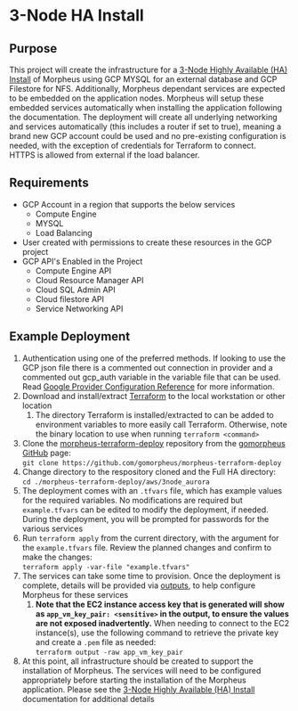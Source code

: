 # 3-Node HA Install

## Purpose

This project will create the infrastructure for a [3-Node Highly Available (HA) Install](https://docs.morpheusdata.com/en/latest/getting_started/installation/3_node_ha/3_node_ha.html) of Morpheus using GCP MYSQL for an external database and GCP Filestore for NFS.  Additionally, Morpheus dependant services are expected to be embedded on the application nodes.  Morpheus will setup these embedded services automatically when installing the application following the documentation.
The deployment will create all underlying networking and services automatically (this includes a router if set to true), meaning a brand new GCP account could be used and no pre-existing configuration is needed, with the exception of credentials for Terraform to connect.  
HTTPS is allowed from external if the load balancer. 

## Requirements

- GCP Account in a region that supports the below services   
  - Compute Engine
  - MYSQL
  - Load Balancing
- User created with permissions to create these resources in the GCP project
- GCP API's Enabled in the Project
  - Compute Engine API
  - Cloud Resource Manager API
  - Cloud SQL Admin API
  - Cloud filestore API
  - Service Networking API


## Example Deployment

1. Authentication using one of the preferred methods. If looking to use the GCP json file there is a commented out connection in provider and a commented out gcp_auth variable in the variable file that can be used. Read [Google Provider Configuration Reference](https://registry.terraform.io/providers/hashicorp/google/latest/docs/guides/provider_reference) for more information.
2. Download and install/extract [Terraform](https://www.terraform.io/downloads) to the local workstation or other location
   1. The directory Terraform is installed/extracted to can be added to environment variables to more easily call Terraform.  Otherwise, note the binary location to use when running `terraform <command>`
3. Clone the [morpheus-terraform-deploy](https://github.com/gomorpheus/morpheus-terraform-deploy) repository from the [gomorpheus GitHub](https://github.com/gomorpheus) page:  
`git clone https://github.com/gomorpheus/morpheus-terraform-deploy`
3. Change directory to the respository cloned and the Full HA directory:  
`cd ./morpheus-terraform-deploy/aws/3node_aurora`
1. The deployment comes with an `.tfvars` file, which has example values for the required variables.  No modifications are required but `example.tfvars` can be edited to modify the deployment, if needed.  During the deployment, you will be prompted for passwords for the various services
2. Run `terraform apply` from the current directory, with the argument for the `example.tfvars` file.  Review the planned changes and confirm to make the changes:  
`terraform apply -var-file "example.tfvars"`
6. The services can take some time to provision.  Once the deployment is complete, details will be provided via [outputs](https://www.terraform.io/language/values/outputs), to help configure Morpheus for these services
   1. **Note that the EC2 instance access key that is generated will show as `app_vm_key_pair: <sensitive>` in the output, to ensure the values are not exposed inadvertently.**  When needing to connect to the EC2 instance(s), use the following command to retrieve the private key and create a `.pem` file as needed:  
   `terraform output -raw app_vm_key_pair`
7. At this point, all infrastructure should be created to support the installation of Morpheus.  The services will need to be configured appropriately before starting the installation of the Morpheus application.  Please see the [3-Node Highly Available (HA) Install](https://docs.morpheusdata.com/en/latest/getting_started/installation/distributed/3node/3node.html) documentation for additional details
